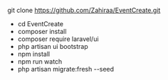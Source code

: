 git clone https://github.com/Zahiraa/EventCreate.git

- cd EventCreate
- composer install 
- composer require laravel/ui
- php artisan ui bootstrap
- npm install 
- npm run watch
- php artisan migrate:fresh --seed
